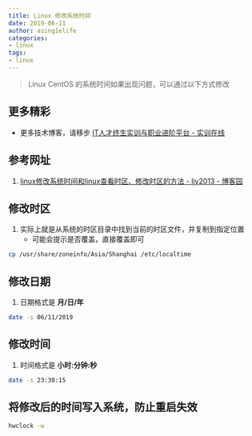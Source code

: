 ```yaml
---
title: Linux 修改系统时间
date: 2019-06-11
author: asing1elife
categories:
- linux
tags:
- linux
---
```

> Linux CentOS 的系统时间如果出现问题，可以通过以下方式修改  

## 更多精彩
*  更多技术博客，请移步 [IT人才终生实训与职业进阶平台 - 实训在线](https://shixun.online)

## 参考网址
1. [linux修改系统时间和linux查看时区、修改时区的方法 - ljy2013 - 博客园](https://www.cnblogs.com/ljy2013/p/4615149.html)

## 修改时区
1. 实际上就是从系统的时区目录中找到当前的时区文件，并复制到指定位置
	* 可能会提示是否覆盖，直接覆盖即可

```sh
cp /usr/share/zoneinfo/Asia/Shanghai /etc/localtime
```

## 修改日期
1. 日期格式是 **月/日/年**

```sh
date -s 06/11/2019
```

## 修改时间
1. 时间格式是 **小时:分钟:秒**

```sh
date -s 23:30:15
```

## 将修改后的时间写入系统，防止重启失效
```sh
hwclock -w
```